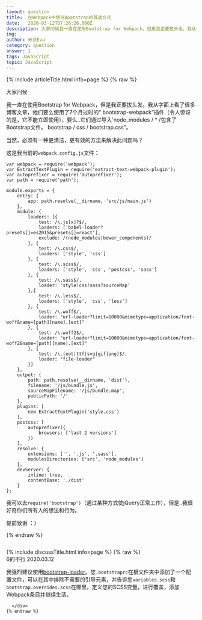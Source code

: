 ```yaml
---
layout: question
title:  在Webpack中使用Bootstrap的首选方式
date:   2020-03-12T07:26:26.000Z
description: 大家问候我一直在使用Bootstrap for Webpack，但是我正要拔头发。我从字面上看了很多博客文章，他们要么使用了7个月过时的“ boots...
img: 
author: 米亚Eva
category: question
answer: 1
tags: JavaScript
topic: JavaScript
---
```

<div class="article-root">
  <div class="article">
    {% include articleTitle.html info=page %}
    {% raw %}
    <div class="article-content"><p><font style="vertical-align: inherit;"><font style="vertical-align: inherit;">大家问候</font></font></p>

<p><font style="vertical-align: inherit;"><font style="vertical-align: inherit;">我一直在使用Bootstrap for Webpack，但是我正要拔头发。</font><font style="vertical-align: inherit;">我从字面上看了很多博客文章，他们要么使用了7个月过时的“ bootstrap-webpack”插件（令人惊讶的是，它不能立即使用），要么..它们通过导入'node_modules / * /包含了Bootstrap文件。 bootstrap / css / bootstrap.css”。</font></font></p>

<p><font style="vertical-align: inherit;"><font style="vertical-align: inherit;">当然，必须有一种更清洁，更有效的方法来解决此问题吗？</font></font></p>

<p><font style="vertical-align: inherit;"><font style="vertical-align: inherit;">这是我当前的</font></font><code>webpack.config.js</code><font style="vertical-align: inherit;"><font style="vertical-align: inherit;">文件：</font></font></p>

<pre><code>var webpack = require('webpack');<font></font>
var ExtractTextPlugin = require('extract-text-webpack-plugin');<font></font>
var autoprefixer = require('autoprefixer');<font></font>
var path = require('path');<font></font>
<font></font>
module.exports = {<font></font>
    entry: {<font></font>
        app: path.resolve(__dirname, 'src/js/main.js')<font></font>
    },<font></font>
    module: {<font></font>
        loaders: [{<font></font>
            test: /\.js[x]?$/,<font></font>
            loaders: ['babel-loader?presets[]=es2015&amp;presets[]=react'],<font></font>
            exclude: /(node_modules|bower_components)/<font></font>
        }, {<font></font>
            test: /\.css$/,<font></font>
            loaders: ['style', 'css']<font></font>
        }, {<font></font>
            test: /\.scss$/,<font></font>
            loaders: ['style', 'css', 'postcss', 'sass']<font></font>
        }, {<font></font>
            test: /\.sass$/,<font></font>
            loader: 'style!css!sass?sourceMap'<font></font>
        },{<font></font>
            test: /\.less$/,<font></font>
            loaders: ['style', 'css', 'less']<font></font>
        }, {<font></font>
            test: /\.woff$/,<font></font>
            loader: "url-loader?limit=10000&amp;mimetype=application/font-woff&amp;name=[path][name].[ext]"<font></font>
        }, {<font></font>
            test: /\.woff2$/,<font></font>
            loader: "url-loader?limit=10000&amp;mimetype=application/font-woff2&amp;name=[path][name].[ext]"<font></font>
        }, {<font></font>
            test: /\.(eot|ttf|svg|gif|png)$/,<font></font>
            loader: "file-loader"<font></font>
        }]<font></font>
    },<font></font>
    output: {<font></font>
        path: path.resolve(__dirname, 'dist'),<font></font>
        filename: '/js/bundle.js',<font></font>
        sourceMapFilename: '/js/bundle.map',<font></font>
        publicPath: '/'<font></font>
    },<font></font>
    plugins: [<font></font>
        new ExtractTextPlugin('style.css')<font></font>
    ],<font></font>
    postcss: [<font></font>
        autoprefixer({<font></font>
            browsers: ['last 2 versions']<font></font>
        })<font></font>
    ],<font></font>
    resolve: {<font></font>
        extensions: ['', '.js', '.sass'],<font></font>
        modulesDirectories: ['src', 'node_modules']<font></font>
    },<font></font>
    devServer: {<font></font>
        inline: true,<font></font>
        contentBase: './dist'<font></font>
    }<font></font>
};<font></font>
</code></pre>

<p><font style="vertical-align: inherit;"><font style="vertical-align: inherit;">我可以去</font></font><code>require('bootstrap')</code><font style="vertical-align: inherit;"><font style="vertical-align: inherit;">（通过某种方式使jQuery正常工作），但是..我很好奇你们所有人的想法和行为。</font></font></p>

<p><font style="vertical-align: inherit;"><font style="vertical-align: inherit;">提前致谢 ：）</font></font></p></div>
    {% endraw %}
  </div>
  <p style="height: 0;width:0;overflow: hidden;"> 第1056篇《在Webpack中使用Bootstrap的首选方式》来自Winter(https://github.com/aiyld/aiyld.github.io)的站点</p>
  <div class="discuss-wrapper">
    {% include discussTitle.html info=page %}
    {% raw %}
    <div class="discuss-item">
        <div class="discuss-parent">
          <div class="discuss-meta">
            <span class="discuss-user">6的不行</span>
            <span class="discuss-time">2020.03.12</span>
          </div>
          <div class="discuss-comment"><p><font style="vertical-align: inherit;"><font style="vertical-align: inherit;">我强烈建议使用</font></font><a href="https://github.com/shakacode/bootstrap-loader" rel="nofollow noreferrer"><font style="vertical-align: inherit;"><font style="vertical-align: inherit;">bootstrap-loader</font></font></a><font style="vertical-align: inherit;"><font style="vertical-align: inherit;">。</font><font style="vertical-align: inherit;">您</font></font><code>.bootstraprc</code><font style="vertical-align: inherit;"><font style="vertical-align: inherit;">在根文件夹中</font><font style="vertical-align: inherit;">添加了一个配置文件</font><font style="vertical-align: inherit;">，可以在其中排除不需要的引导元素，并告诉您</font></font><code>variables.scss</code><font style="vertical-align: inherit;"><font style="vertical-align: inherit;">和</font></font><code>bootstrap.overrides.scss</code><font style="vertical-align: inherit;"><font style="vertical-align: inherit;">在</font><font style="vertical-align: inherit;">哪里</font><font style="vertical-align: inherit;">。</font><font style="vertical-align: inherit;">定义您的SCSS变量，进行覆盖，添加Webpack条目并继续生活。</font></font></p></div>
        </div>
        
      </div>
    {% endraw %}
  </div>
<div>

